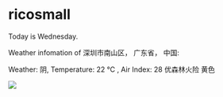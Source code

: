 # ricosmall

Today is Wednesday.

Weather infomation of 深圳市南山区， 广东省， 中国: 

Weather: 阴, Temperature: 22 ℃ , Air Index: 28 优森林火险 黄色

<img src="https://github-readme-stats.vercel.app/api?username=ricosmall&show_icons=true" />
